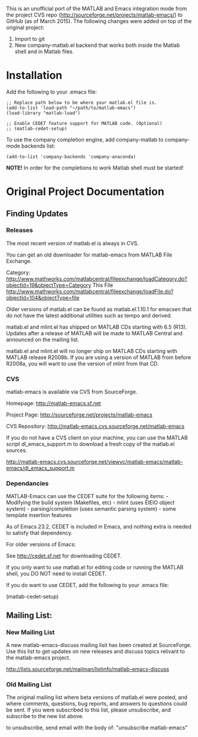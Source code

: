This is an unofficial port of the MATLAB and Emacs integration mode from the project CVS repo  (http://sourceforge.net/projects/matlab-emacs/) to GitHub (as of March 2015). The following changes were added on top of the original project:

1. Import to git
2. New company-matlab.el backend that works both inside the Matlab shell and in Matlab files.


# Installation

Add the following to your .emacs file:

```
;; Replace path below to be where your matlab.el file is.
(add-to-list 'load-path "~/path/to/matlab-emacs")
(load-library "matlab-load")

;; Enable CEDET feature support for MATLAB code. (Optional)
;; (matlab-cedet-setup)
```

To use the company completion engine, add company-matlab to company-mode backends list:

```
(add-to-list 'company-backends 'company-anaconda)
```

**NOTE!** In order for the completions to work Matlab shell must be started!


# Original Project Documentation

## Finding Updates

### Releases

   The most recent version of matlab.el is always in CVS.

   You can get an old downloader for matlab-emacs from MATLAB File Exchange.

   Category:
   http://www.mathworks.com/matlabcentral/fileexchange/loadCategory.do?objectId=19&objectType=Category
   This File
   http://www.mathworks.com/matlabcentral/fileexchange/loadFile.do?objectId=104&objectType=file

   Older versions of matlab.el can be found as matlab.el.1.10.1
   for emacsen that do not have the latest additional utilities such
   as tempo and derived.

   matlab.el and mlint.el has shipped on MATLAB CDs starting with 6.5
   (R13).  Updates after a release of MATLAB will be made to MATLAB
   Central and announced on the mailing list.

   matlab.el and mlint.el will no longer ship on MATLAB CDs starting
   with MATLAB release R2008b.  If you are using a version of MATLAB
   from before R2008a, you will want to use the version of mlint from
   that CD.

### CVS

   matlab-emacs is available via CVS from SourceForge.

   Homepage:
   http://matlab-emacs.sf.net

   Project Page:
   http://sourceforge.net/projects/matlab-emacs

   CVS Repository:
   http://matlab-emacs.cvs.sourceforge.net/matlab-emacs

   If you do not have a CVS client on your machine, you can use the
   MATLAB script dl_emacs_support.m to download a fresh copy of the
   matlab.el sources.

   http://matlab-emacs.cvs.sourceforge.net/viewvc/matlab-emacs/matlab-emacs/dl_emacs_support.m

### Dependancies

   MATLAB-Emacs can use the CEDET suite for the following items:
	- Modifying the build system (Makefiles, etc)
	- mlint (uses EIEIO object system)
	- parsing/completion (uses semantic parsing system)
        - some template insertion features

   As of Emacs 23.2, CEDET is included in Emacs, and nothing extra
   is needed to satisfy that dependency.

   For older versions of Emacs:

   See http://cedet.sf.net for downloading CEDET.

   If you only want to use matlab.el for editing code or running the
   MATLAB shell, you DO NOT need to install CEDET.

   If you do want to use CEDET, add the following to your .emacs file:

   (matlab-cedet-setup)

## Mailing List:

### New Mailing List

   A new matlab-emacs-discuss mailing lisit has been created at
   SourceForge.  Use this list to get updates on new releases and
   discuss topics relivant to the matlab-emacs project.

   http://lists.sourceforge.net/mailman/listinfo/matlab-emacs-discuss

### Old Mailing List

   The original mailing list where beta versions of matlab.el were
   posted, and where comments, questions, bug reports, and answers to
   questions could be sent.  If you were subscribed to this list,
   please unsubscribe, and subscribe to the new list above.

   to unsubscribe, send email with the body of: "unsubscribe matlab-emacs"

